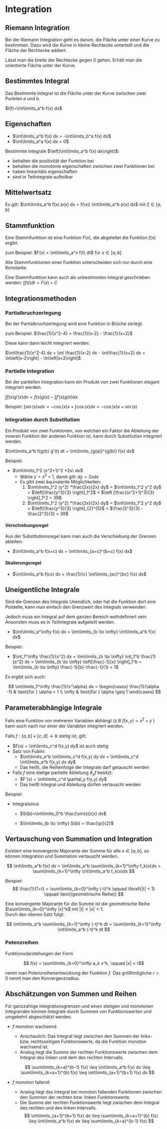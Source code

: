 # Integration

## Riemann Integration

Bei der Riemann Integration geht es darum, die Fläche unter einer Kurve zu bestimmen. Dazu wird die Kurve in kleine Rechtecke unterteilt und die Fläche der Rechtecke addiert.

Lässt man die breite der Rechtecke gegen 0 gehen. Erhält man die orientierte Fläche unter der Kurve.

## Bestimmtes Integral

Das Bestimmte Integral ist die Fläche unter der Kurve zwischen zwei Punkten $a$ und $b$.

$I(f)=\int\limits_a^b f(x) dx$

## Eigenschaften

- $\int\limits_a^b f(x) dx = -\int\limits_b^a f(x) dx$
- $\int\limits_a^a f(x) dx = 0$

Bestimmte Integrale $\left(\int\limits_a^b f(x) dx\right)$:

- behalten die positivität der Funktion bei
- behalten die monotonie eigenschaften zwischen zwei Funktionen bei
- haben linearitäts eigenschaften
- sind in Teilintegrale aufteilbar

## Mittelwertsatz

Es gilt: $\int\limits_a^b f(x) p(x) dx = f(\xi) \int\limits_a^b p(x) dx$ mit $\xi \in [a,b]$

## Stammfunktion

Eine Stammfunktion ist eine Funktion $F(x)$, die abgeleitet die Funktion $f(x)$ ergibt.

zum Beispiel: $F(x) = \int\limits_a^x f(t) dt$ für $x \in [a,b]$

Alle Stammfunktionen einer Funktion unterscheiden sich nur durch eine Konstante.

Eine Stammfunktion kann auch als unbestimmtes Integral geschrieben werden: $\int f(t) dt = F(x) + C$

## Integrationsmethoden

### Partialbruchzerlegung

Bei der Partialbruchzerlegung wird eine Funktion in Brüche zerlegt.

zum Beispiel: $\frac{1}{x^2-4} = \frac{1}{x-2} - \frac{1}{x+2}$

Diese kann dann leicht integriert werden:

$\int\frac{1}{x^2-4} dx = \int \frac{1}{x-2} dx - \int\frac{1}{x+2} dx = \ln\left|x-2\right| - \ln\left|x+2\right|$

### Partielle Integration

Bei der partiellen Integration kann ein Produkt von zwei Funktionen elegant integriert werden.

$\int f(x) g'(x) dx = f(x) g(x) - \int f'(x) g(x) dx$

Beispiel: $\int \sin(x) x dx = -\cos(x) x + \int \cos(x) dx = -\cos(x) x + \sin(x)$

### Integration durch Substitution

Ein Produkt von zwei Funktionen, von welchen ein Faktor die Ableitung der inneren Funktion der anderen Funktion ist, kann durch Substitution integriert werden.

$\int\limits_a^b f(g(t)) g'(t) dt = \int\limits_{g(a)}^{g(b)} f(x) dx$

Beispiel:

- $\int\limits_1^2 (x^2+1)^2 *2x\ dx$
  - Wähle $y=x^2+1$, damit gilt: $dy=2x dx$
  - Es gibt zwei äquivalente Möglichkeiten:
      1. $\int\limits_1^2 (y^2) *\frac{2x}{2x} dy$ = $\int\limits_1^2 y^2 dy$ = $\left[\frac{y^3}{3} \right]_1^2$ = $\left [\frac{(x^2+1)^3}{3} \right]_1^2 = 39$
      2. $\int\limits_1^2 (y^2) *\frac{2x}{2x} dy$ = $\int\limits_1^2 y^2 dy$ = $\left[\frac{y^3}{3} \right]_{2}^{5}$ = $\frac{5^3}{3} - \frac{2^3}{3} = 39$

#### Verschiebungsregel

Aus der Substitutionsregel kann man auch die Verschiebung der Grenzen ableiten:

- $\int\limits_a^b f(x+c) dx = \int\limits_{a+c}^{b+c} f(x) dx$

#### Skalierungsregel

- $\int\limits_a^b f(cx) dx = \frac{1}{c} \int\limits_{ac}^{bc} f(x) dx$

## Uneigentliche Integrale

Sind die Grenzen des Integrals Unendlich, oder hat die Funktion dort eine Polstelle, kann man einfach den Grenzwert des Integrals
verwenden.

Jedoch muss ein Integral auf dem ganzen Bereich wolhdefiniert sein. Ansonsten muss es in Teilintegrale aufgeteilt werden.

- $\int\limits_a^\infty f(x) dx = \lim\limits_{b \to \infty} \int\limits_a^b f(x) dx$

Beispiel:

- $\int_1^\infty \frac{1}{x^2} dx = \lim\limits_{b \to \infty} \int_1^b \frac{1}{x^2} dx = \lim\limits_{b \to \infty} \left[\frac{-1}{x} \right]_1^b = \lim\limits_{b \to \infty} \frac{-1}{b}-\frac{-1}{1} = 1$

Es ergibt sich auch:

$$
\int\limits_1^\infty \frac{1}{x^\alpha} dx =
 \begin{cases}
    \frac{1}{\alpha -1} & \text{für } \alpha < 1 \\
    \infty & \text{für } \alpha \geq 1
 \end{cases}
$$

## Parameterabhängige Integrale

Falls eine Funktion von mehreren Variablen abhängt (z.B $f(x,y)=x^2+y$ ) kann auch nach nur einer der Variablen integriert werden.

Falls $f:[a,b] \times [c,d] \to \mathbb{R}$ stetig ist, gilt:

- $F(x) = \int\limits_c^d f(x,y) dy$ ist auch stetig
- Satz von Fubini:
  - $\int\limits_a^b \int\limits_c^d f(x,y) dy dx = \int\limits_c^d \int\limits_a^b f(x,y) dx dy$
  - Das heißt, die Reihenfolge der Integrale darf getauscht werden
- Falls $f$ eine stetige partielle Ableitung $\partial_y f$ besitzt:
  - $F'(x) = \int\limits_c^d \partial_y f(x,y) dy$
  - Das heißt Integral und Ableitung dürfen vertauscht werden

Beispiel:

- Integralsinus

  - $Si(b)=\int\limits_0^b \frac{\sin(x)}{x} dx$

  - $\lim\limits_{b \to \infty} Si(b) = \frac{\pi}{2}$

## Vertauschung von Summation und Integration

Existiert eine konvergente Majorante der Summe für alle $x \in [a, b]$, so können Integration und Summation vertauscht werden.

$$
\int\limits_a^b f(x) dx =
\int\limits_a^b \sum\limits_{k=1}^\infty f_k(x)dx =
\sum\limits_{k=1}^\infty \int\limits_a^b f_k(x)dx
$$

Beispiel:
$$
  \frac{1}{1+t} = \sum\limits_{k=0}^\infty (-t)^k \qquad \forall{|t| < 1} \qquad \text{(geometrische Reihe)}
$$

Eine konvergente Majorante für die Summe ist die geometrische Reihe $\sum\limits_{k=0}^\infty |x|^k$ mit $|t| \leq |x| < 1$. \
Durch den oberen Satz folgt:

$$
\int\limits_a^b \sum\limits_{k=1}^\infty (-t)^k dt =
\sum\limits_{k=1}^\infty \int\limits_a^b (-t)^k dt
$$

### Potenzreihen

Funktionsdarstellungen der Form

$$ f(x) = \sum\limits_{k=0}^\infty a_k x^k, \qquad |x| < r$$

nennt man Potenzreihenentwicklung der Funktion $f$.
Das größtmögliche $r>0$ nennt man den Konvergenzradius.

## Abschätzungen von Summen und Reihen

Für ganzzahlige Integrationsgrenzen und einen stetigen und monotonen Integranden können Integrale durch Summen von Funktionswerten und umgekehrt abgeschätzt werden.

- $f$ monoton wachsend:
  
  - Anschaulich: Das Integral liegt zwischen den Summen der links- bzw. rechtsseitigen Funktionswerte, da die Funktion monoton wachsend ist.
  - Analog liegt die Summe der rechten Funktionswerte zwischen dem Integral des linken und dem des rechten Intervalls.

  $$
  \sum\limits_{k=a}^{b-1} f(x) \leq
  \int\limits_a^b f(x) dx \leq
  \sum\limits_{k=a+1}^{b} f(x) \leq
  \int\limits_{a+1}^{b+1} f(x) dx
  $$
  
- $f$ monoton fallend:

  - Analog liegt das Integral bei monoton fallenden Funktionen zwischen den Summen der rechten bzw. linken Funktionswerte.
  - Die Summe der rechten Funktionswerte liegt zwischen dem Integral des rechten und des linken Intervalls.
  $$
  \int\limits_{a+1}^{b+1} f(x) dx \leq
  \sum\limits_{k=a+1}^{b} f(x) \leq
  \int\limits_a^b f(x) dx \leq
  \sum\limits_{k=a}^{b-1} f(x)
  $$
